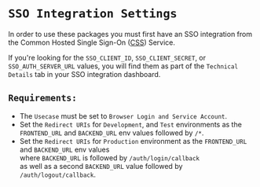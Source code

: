 # `SSO Integration Settings`

In order to use these packages you must first have an SSO integration from the Common Hosted Single Sign-On ([CSS]) Service.

If you're looking for the `SSO_CLIENT_ID`, `SSO_CLIENT_SECRET`, or `SSO_AUTH_SERVER_URL` values, you will find them as part of the `Technical Details` tab in your SSO integration dashboard.

## `Requirements:`

- The `Usecase` must be set to `Browser Login and Service Account`.
- Set the `Redirect URIs` for `Development`, and `Test` environments as the `FRONTEND_URL` and `BACKEND_URL` env values followed by `/*`.
- Set the `Redirect URIs` for `Production` environment as the `FRONTEND_URL` and `BACKEND_URL` env values  
where `BACKEND_URL` is followed by `/auth/login/callback`  
as well as a second `BACKEND_URL` value followed by `/auth/logout/callback`.


<!-- Link References -->
[CSS]: https://bcgov.github.io/sso-requests